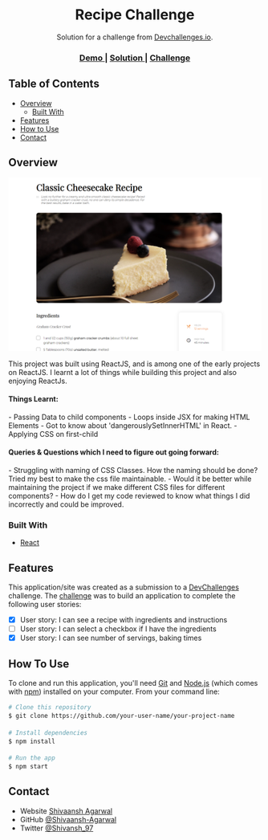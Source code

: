 <h1 align="center">Recipe Challenge</h1>

<div align="center">
   Solution for a challenge from  <a href="http://devchallenges.io" target="_blank">Devchallenges.io</a>.
</div>

<div align="center">
  <h3>
    <a href="https://recipe-page-shivaansh.netlify.app/">
      Demo
    </a>
    <span> | </span>
    <a href="https://devchallenges.io/solutions/h2orj7k3drJJ3H5adgcL">
      Solution
    </a>
    <span> | </span>
    <a href="https://devchallenges.io/challenges/OEKdUZ6xs0h99C38XVht">
      Challenge
    </a>
  </h3>
</div>

<!-- TABLE OF CONTENTS -->

## Table of Contents

- [Overview](#overview)
  - [Built With](#built-with)
- [Features](#features)
- [How to Use](#how-to-use)
- [Contact](#contact)

<!-- OVERVIEW -->

## Overview

<img src="screenshot.PNG" alt=""/>

This project was built using ReactJS, and is among one of the early projects on ReactJS. I learnt a lot of things while building this project and also enjoying ReactJs.

<h4><strong> Things Learnt: </strong></h4>
- Passing Data to child components
- Loops inside JSX for making HTML Elements
- Got to know about 'dangerouslySetInnerHTML' in React.
- Applying CSS on first-child

<h4><strong> Queries & Questions which I need to figure out going forward: </strong></h4>
- Struggling with naming of CSS Classes. How the naming should be done? Tried my best to make the css file maintainable.
- Would it be better while maintaining the project if we make different CSS files for different components?
- How do I get my code reviewed to know what things I did incorrectly and could be improved.

### Built With

- [React](https://reactjs.org/)

## Features

This application/site was created as a submission to a [DevChallenges](https://devchallenges.io/challenges) challenge. The [challenge](https://devchallenges.io/challenges/TtUjDt19eIHxNQ4n5jps) was to build an application to complete the following user stories:

- [x] User story: I can see a recipe with ingredients and instructions
- [ ] User story: I can select a checkbox if I have the ingredients
- [x] User story: I can see number of servings, baking times

## How To Use

To clone and run this application, you'll need [Git](https://git-scm.com) and [Node.js](https://nodejs.org/en/download/) (which comes with [npm](http://npmjs.com)) installed on your computer. From your command line:

```bash
# Clone this repository
$ git clone https://github.com/your-user-name/your-project-name

# Install dependencies
$ npm install

# Run the app
$ npm start
```

## Contact

- Website [Shivaansh Agarwal](https://shivaansh-agarwal.netlify.app/index.html)
- GitHub [@Shivaansh-Agarwal](https://github.com/Shivaansh-Agarwal)
- Twitter [@Shivansh_97](https://twitter.com/Shivansh_97)
